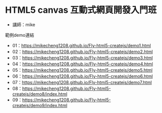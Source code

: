 # HTML5 canvas 互動式網頁開發入門班

* 講師：mike

範例demo連結
* 01：https://mikecheng1208.github.io/Fly-html5-createjs/demo1.html
* 02：https://mikecheng1208.github.io/Fly-html5-createjs/demo2.html
* 03：https://mikecheng1208.github.io/Fly-html5-createjs/demo3.html
* 04：https://mikecheng1208.github.io/Fly-html5-createjs/demo4.html
* 05：https://mikecheng1208.github.io/Fly-html5-createjs/demo5.html
* 06：https://mikecheng1208.github.io/Fly-html5-createjs/demo6.html
* 07：https://mikecheng1208.github.io/Fly-html5-createjs/demo7.html
* 08：https://mikecheng1208.github.io/Fly-html5-createjs/demo8/index.html
* 09：https://mikecheng1208.github.io/Fly-html5-createjs/demo9/index.html
